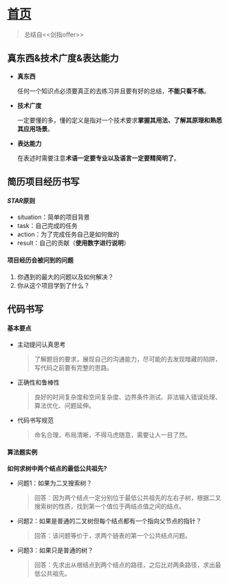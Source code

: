# [首页](https://kingkh1995.github.io/blog/)

> 总结自<<剑指offer>>

## 真东西&技术广度&表达能力

  * **真东西**

      任何一个知识点必须要真正的去练习并且要有好的总结，**不能只看不练**。

  * **技术广度**

      一定要懂的多，懂的定义是指对一个技术要求**掌握其用法、了解其原理和熟悉其应用场景**。

  * **表达能力**

      在表述时需要注意**术语一定要专业以及语言一定要精简明了**。

## 简历项目经历书写

#### *STAR*原则

* situation：简单的项目背景
* task：自己完成的任务
* action：为了完成任务自己是如何做的
* result：自己的贡献（**使用数字进行说明**）

#### 项目经历会被问到的问题

1. 你遇到的最大的问题以及如何解决？
1. 你从这个项目学到了什么？

## 代码书写

#### 基本要点

* 主动提问认真思考
  > 了解题目的要求，展现自己的沟通能力，尽可能的去发现暗藏的陷阱，写代码之前要有完整的思路。

* 正确性和鲁棒性
  > 良好的时间复杂度和空间复杂度、边界条件测试、非法输入错误处理、算法优化、问题延伸。

* 代码书写规范
  > 命名合理，布局清晰，不得马虎随意，需要让人一目了然。

#### 算法题实例

__如何求树中两个结点的最低公共祖先?__

* 问题1：如果为二叉搜索树？
  > 回答：因为两个结点一定分别位于最低公共祖先的左右子树，根据二叉搜索树的性质，找到第一个值位于两结点值之间的结点。

* 问题2：如果是普通的二叉树但每个结点都有一个指向父节点的指针？
  > 回答：该问题等价于，求两个链表的第一个公共结点问题。

* 问题3：如果只是普通的树？
  > 回答：先求出从根结点到两个结点的路径，之后比对两条路径，求出最低公共祖先。



